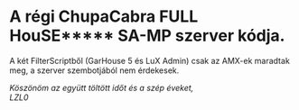# A régi ChupaCabra FULL HouSE***** SA-MP szerver kódja.
  
A két FilterScriptből (GarHouse 5 és LuX Admin) csak az AMX-ek maradtak meg, a szerver szembotjából nem érdekesek.  
   
   
*Köszönöm az együtt töltött időt és a szép éveket,  
LZL0*

